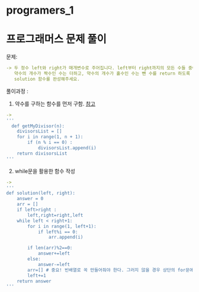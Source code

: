 # programers_1


# 프로그래머스 문제 풀이

문제: 
```yml
-> 두 정수 left와 right가 매개변수로 주어집니다. left부터 right까지의 모든 수들 중에서 
   약수의 개수가 짝수인 수는 더하고, 약수의 개수가 홀수인 수는 뺀 수를 return 하도록 
   solution 함수를 완성해주세요.
```

풀이과정 :

1. 약수를 구하는 함수를 먼저 구함. [참고](https://minnit-develop.tistory.com/16)
```yml
-> 
'''
  def getMyDivisor(n):
    divisorsList = []
    for i in range(1, n + 1):
        if (n % i == 0) :
            divisorsList.append(i)
    return divisorsList
'''
```
2. while문을 활용한 함수 작성
```yml
->  
'''
def solution(left, right):
    answer = 0
    arr = []
    if left>right :
        left,right=right,left
    while left < right+1:
        for i in range(1, left+1):
            if left%i == 0:
                arr.append(i)

        if len(arr)%2==0:
            answer+=left
        else:
            answer-=left
        arr=[] # 중요! 빈배열로 꼭 만들어줘야 한다. 그러지 않을 경우 상단의 for문에서 값이 들어있는 배열을 활용하게 된다. 
        left+=1
    return answer
''' 
```

